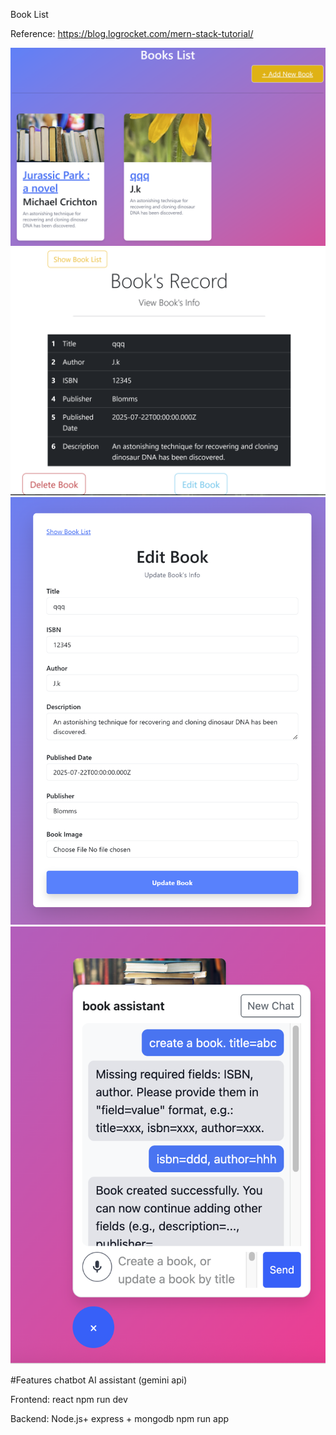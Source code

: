Book List

Reference: https://blog.logrocket.com/mern-stack-tutorial/

![Book list Preview](front/public/panel.png)
![View book information](front/public/panel1.png)
![Edit book](front/public/panel3.png)
![chatbot](front/public/chatbot.png)

#Features
chatbot AI assistant (gemini api)

Frontend: react
npm run dev

Backend: Node.js+ express + mongodb
npm run app
